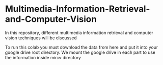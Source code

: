 # Multimedia-Information-Retrieval-and-Computer-Vision
In this repository, different multimedia information retrieval and computer vision techniques will be discussed 

To run this colab you must download the data from here and put it into your google drive root directory. We mount the google drive in each part to use the information inside mircv directory


